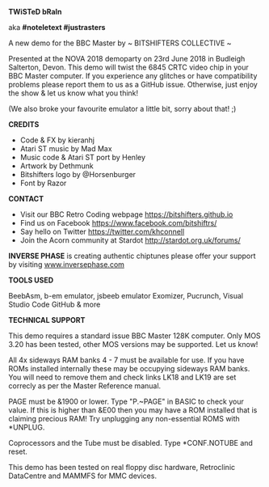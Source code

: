 **TWiSTeD bRaIn**

aka **#noteletext #justrasters**

A new demo for the BBC Master by ~ BITSHIFTERS COLLECTIVE ~

Presented at the NOVA 2018 demoparty on 23rd June 2018 in Budleigh Salterton, Devon. 
This demo will twist the 6845 CRTC video chip in your BBC Master computer. 
If you experience any glitches or have compatibility problems please report them to us as a GitHub issue. Otherwise, just enjoy the show & let us know what you think!

(We also broke your favourite emulator a little bit, sorry about that! ;)

**CREDITS**
* Code & FX by kieranhj
* Atari ST music by Mad Max
* Music code & Atari ST port by Henley
* Artwork by Dethmunk
* Bitshifters logo by @Horsenburger
* Font by Razor

**CONTACT**
* Visit our BBC Retro Coding webpage
https://bitshifters.github.io
* Find us on Facebook
https://www.facebook.com/bitshiftrs/
* Say hello on Twitter
https://twitter.com/khconnell
* Join the Acorn community at Stardot
http://stardot.org.uk/forums/

**INVERSE PHASE**
is creating authentic chiptunes
please offer your support by visiting
www.inversephase.com

**TOOLS USED**

BeebAsm, b-em emulator, jsbeeb emulator
Exomizer, Pucrunch, Visual Studio Code
GitHub & more

**TECHNICAL SUPPORT**

This demo requires a standard issue
BBC Master 128K computer. Only MOS 3.20
has been tested, other MOS versions may
be supported. Let us know!

All 4x sideways RAM banks 4 - 7 must be
available for use. If you have ROMs
installed internally these may be
occupying sideways RAM banks. You will
need to remove them and check links
LK18 and LK19 are set correcly as per
the Master Reference manual.

PAGE must be &1900 or lower. Type
"P.~PAGE" in BASIC to check your value.
If this is higher than &E00 then you
may have a ROM installed that is
claiming precious RAM! Try unplugging
any non-essential ROMS with *UNPLUG.

Coprocessors and the Tube must be
disabled. Type *CONF.NOTUBE and reset.

This demo has been tested on real
floppy disc hardware, Retroclinic
DataCentre and MAMMFS for MMC devices.

